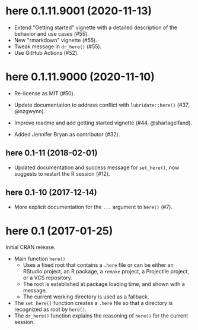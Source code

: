 # here 0.1.11.9001 (2020-11-13)

- Extend "Getting started" vignette with a detailed description of the behavior and use cases (#55).
- New "rmarkdown" vignette (#55).
- Tweak message in `dr_here()` (#55).
- Use GitHub Actions (#52).


# here 0.1.11.9000 (2020-11-10)

- Re-license as MIT (#50).

- Update documentation to address conflict with `lubridate::here()` (#37, @nzgwynn).

- Improve readme and add getting started vignette (#44, @sharlagelfand).

- Added Jennifer Bryan as contributor (#32).


## here 0.1-11 (2018-02-01)

- Updated documentation and success message for `set_here()`, now suggests to restart the R session (#12).


## here 0.1-10 (2017-12-14)

- More explicit documentation for the `...` argument to `here()` (#7).


# here 0.1 (2017-01-25)

Initial CRAN release.

- Main function `here()`
    - Uses a fixed root that contains a `.here` file or can be either an RStudio project, an R package, a `remake` project, a Projectile project, or a VCS repository.
    - The root is established at package loading time, and shown with a message.
    - The current working directory is used as a fallback.
- The `set_here()` function creates a `.here` file so that a directory is recognized as root by `here()`.
- The `dr_here()` function explains the reasoning of `here()` for the current session.
